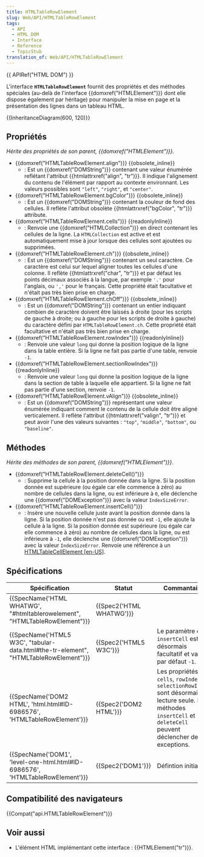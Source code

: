 ```yaml
---
title: HTMLTableRowElement
slug: Web/API/HTMLTableRowElement
tags:
  - API
  - HTML DOM
  - Interface
  - Reference
  - TopicStub
translation_of: Web/API/HTMLTableRowElement
---
```

{{ APIRef("HTML DOM") }}

L'interface **`HTMLTableRowElement`** fournit des propriétés et des méthodes spéciales (au-delà de l'interface {{domxref("HTMLElement")}} dont elle dispose également par héritage) pour manipuler la mise en page et la présentation des lignes dans un tableau HTML.

{{InheritanceDiagram(600, 120)}}

## Propriétés

_Hérite des propriétés de son parent, {{domxref("HTMLElement")}}._

- {{domxref("HTMLTableRowElement.align")}} {{obsolete_inline}}
  - : Est un {{domxref("DOMString")}} contenant une valeur énumérée reflétant l'attribut {{htmlattrxref("align", "tr")}}. Il indique l'alignement du contenu de l'élément par rapport au contexte environnant. Les valeurs possibles sont `"left"`, `"right"`, et `"center"`.
- {{domxref("HTMLTableRowElement.bgColor")}} {{obsolete_inline}}
  - : Est un {{domxref("DOMString")}} contenant la couleur de fond des cellules. Il reflète l'attribut obsolète {{htmlattrxref("bgColor", "tr")}} attribute.
- {{domxref("HTMLTableRowElement.cells")}} {{readonlyInline}}
  - : Renvoie une {{domxref("HTMLCollection")}} en direct contenant les cellules de la ligne. La `HTMLCollection` est active et est automatiquement mise à jour lorsque des cellules sont ajoutées ou supprimées.
- {{domxref("HTMLTableRowElement.ch")}} {{obsolete_inline}}
  - : Est un {{domxref("DOMString")}} contenant un seul caractère. Ce caractère est celui sur lequel aligner toutes les cellules d'une colonne. Il reflète {{htmlattrxref("char", "tr")}} et par défaut les points décimaux associés à la langue, par exemple `'.'` pour l'anglais, ou `','` pour le français. Cette propriété était facultative et n'était pas très bien prise en charge.
- {{domxref("HTMLTableRowElement.chOff")}} {{obsolete_inline}}
  - : Est un {{domxref("DOMString")}} contenant un entier indiquant combien de caractère doivent être laissés à droite (pour les scripts de gauche à droite; ou à gauche pour les scripts de droite à gauche) du caractère défini par `HTMLTableRowElement.ch`. Cette propriété était facultative et n'était pas très bien prise en charge.
- {{domxref("HTMLTableRowElement.rowIndex")}} {{readonlyInline}}
  - : Renvoie une valeur `long` qui donne la position logique de la ligne dans la table entière. Si la ligne ne fait pas partie d'une table, renvoie `-1`.
- {{domxref("HTMLTableRowElement.sectionRowIndex")}} {{readonlyInline}}
  - : Renvoie une valeur `long` qui donne la position logique de la ligne dans la section de table à laquelle elle appartient. Si la ligne ne fait pas partie d'une section, renvoie `-1`.
- {{domxref("HTMLTableRowElement.vAlign")}} {{obsolete_inline}}
  - : Est un {{domxref("DOMString")}} représentant une valeur énumérée indiquant comment le contenu de la cellule doit être aligné verticalement. Il reflète l'attribut {{htmlattrxref("valign", "tr")}} et peut avoir l'une des valeurs suivantes : `"top"`, `"middle"`, `"bottom"`, ou `"baseline"`.

## Méthodes

_Hérite des méthodes de son parent, {{domxref("HTMLElement")}}_.

- {{domxref("HTMLTableRowElement.deleteCell()")}}
  - : Supprime la cellule à la position donnée dans la ligne. Si la position donnée est supérieure (ou égale car elle commence à zéro) au nombre de cellules dans la ligne, ou est inférieure à `0`, elle déclenche une {{domxref("DOMException")}} avec la valeur `IndexSizeError`.
- {{domxref("HTMLTableRowElement.insertCell()")}}
  - : Insère une nouvelle cellule juste avant la position donnée dans la ligne. Si la position donnée n'est pas donnée ou est `-1`, elle ajoute la cellule à la ligne. Si la position donnée est supérieure (ou égale car elle commence à zéro) au nombre de cellules dans la ligne, ou est inférieure à `-1`, elle déclenche une {{domxref("DOMException")}} avec la valeur `IndexSizeError`. Renvoie une référence à un [HTMLTableCellElement \[en-US\]](/en-US/docs/Web/API/HTMLTableCellElement).

## Spécifications

| Spécification                                                                                                    | Statut                           | Commantaire                                                                                                                                                              |
| ---------------------------------------------------------------------------------------------------------------- | -------------------------------- | ------------------------------------------------------------------------------------------------------------------------------------------------------------------------ |
| {{SpecName('HTML WHATWG', "#htmltablerowelement", "HTMLTableRowElement")}}             | {{Spec2('HTML WHATWG')}} |                                                                                                                                                                          |
| {{SpecName('HTML5 W3C', "tabular-data.html#the-tr-element", "HTMLTableRowElement")}} | {{Spec2('HTML5 W3C')}}     | Le paramètre de `insertCell` est désormais facultatif et vaut par défaut `-1`.                                                                                           |
| {{SpecName('DOM2 HTML', 'html.html#ID-6986576', 'HTMLTableRowElement')}}                 | {{Spec2('DOM2 HTML')}}     | Les propriétés `cells`, `rowIndex`, et `selectionRowIndex` sont désormais en lecture seule. Les méthodes `insertCell` et `deleteCell` peuvent déclencher des exceptions. |
| {{SpecName('DOM1', 'level-one-html.html#ID-6986576', 'HTMLTableRowElement')}}         | {{Spec2('DOM1')}}         | Défintion initiale.                                                                                                                                                      |

## Compatibilité des navigateurs

{{Compat("api.HTMLTableRowElement")}}

## Voir aussi

- L'élément HTML implémentant cette interface : {{HTMLElement("tr")}}.
